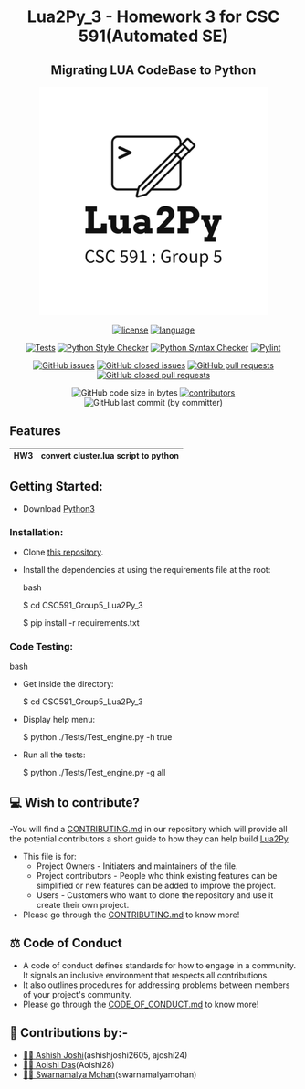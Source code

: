 
<div align="center"> 
  
# Lua2Py_3 - Homework 3 for CSC 591(Automated SE)
  
</div>

<div align="center"> 
  
## Migrating LUA CodeBase to Python

<p align="center">
  <img width="400" height="400" src="https://github.com/ashishjoshi2605/CSC591_Group5_Lua2Py_2/blob/main/etc/img/logo.png">
</p>

[![license](https://img.shields.io/github/license/swarnamalyamohan/CSC591_Group5_Lua2Py_3?style=plastic)](https://github.com/swarnamalyamohan/CSC591_Group5_Lua2Py_3/blob/main/LICENSE.md)
[![language](https://img.shields.io/github/languages/top/swarnamalyamohan/CSC591_Group5_Lua2Py_3)](https://github.com/swarnamalyamohan/CSC591_Group5_Lua2Py_3/search?l=python)<br/>
  
[![Tests](https://github.com/swarnamalyamohan/CSC591_Group5_Lua2Py_3/actions/workflows/test.yml/badge.svg)](https://github.com/swarnamalyamohan/CSC591_Group5_Lua2Py_3/actions/workflows/test.yml)
[![Python Style Checker](https://github.com/swarnamalyamohan/CSC591_Group5_Lua2Py_3/actions/workflows/python_style_checker.yml/badge.svg)](https://github.com/swarnamalyamohan/CSC591_Group5_Lua2Py_3/actions/workflows/python_style_checker.yml)
[![Python Syntax Checker](https://github.com/swarnamalyamohan/CSC591_Group5_Lua2Py_3/actions/workflows/python_syntax_checker.yml/badge.svg)](https://github.com/swarnamalyamohan/CSC591_Group5_Lua2Py_3/actions/workflows/python_syntax_checker.yml)
[![Pylint](https://github.com/swarnamalyamohan/CSC591_Group5_Lua2Py_3/actions/workflows/pylint.yml/badge.svg)](https://github.com/swarnamalyamohan/CSC591_Group5_Lua2Py_3/actions/workflows/pylint.yml)

[![GitHub issues](https://img.shields.io/github/issues-raw/swarnamalyamohan/CSC591_Group5_Lua2Py_3?style=plastic)](https://github.com/swarnamalyamohan/CSC591_Group5_Lua2Py_3/issues)
[![GitHub closed issues](https://img.shields.io/github/issues-closed-raw/swarnamalyamohan/CSC591_Group5_Lua2Py_3?style=plastic)](https://github.com/swarnamalyamohan/CSC591_Group5_Lua2Py_3/issues?q=is%3Aissue+is%3Aclosed)
[![GitHub pull requests](https://img.shields.io/github/issues-pr-raw/swarnamalyamohan/CSC591_Group5_Lua2Py_3?style=plastic)](https://github.com/swarnamalyamohan/CSC591_Group5_Lua2Py_3/pulls)
[![GitHub closed pull requests](https://img.shields.io/github/issues-pr-closed-raw/swarnamalyamohan/CSC591_Group5_Lua2Py_3?style=plastic)](https://github.com/swarnamalyamohan/CSC591_Group5_Lua2Py_3/pulls?q=is%3Apr+is%3Aclosed)<br/>

![GitHub code size in bytes](https://img.shields.io/github/languages/code-size/swarnamalyamohan/CSC591_Group5_Lua2Py_3?style=plastic)
[![contributors](https://img.shields.io/github/contributors/swarnamalyamohan/CSC591_Group5_Lua2Py_3)](https://github.com/aswarnamalyamohan/CSC591_Group5_Lua2Py_3/graphs/contributors?style=plastic)
![GitHub last commit (by committer)](https://img.shields.io/github/last-commit/swarnamalyamohan/CSC591_Group5_Lua2Py_3?style=plastic)<br/>

</div>

##  Features
|HW3|convert cluster.lua script to python|
| ------------- |:-------------:|

## Getting Started:

- Download [Python3](https://www.python.org/downloads/) 

### Installation:
    
   

  - Clone [this repository](https://github.com/swarnamalyamohan/CSC591_Group5_Lua2Py_3).

  - Install the dependencies at using the requirements file at the root:
    
    bash
    
    $ cd CSC591_Group5_Lua2Py_3
    
    $ pip install -r requirements.txt
    

### Code Testing:
  bash     
  - Get inside the directory:
        
    $ cd CSC591_Group5_Lua2Py_3
    
  - Display help menu: 
  
    $ python ./Tests/Test_engine.py -h true
    
  - Run all the tests:
  
    $ python ./Tests/Test_engine.py -g all
    


## 💻 Wish to contribute?
-You will find a [CONTRIBUTING.md](https://github.com/swarnamalyamohan/CSC591_Group5_Lua2Py_3/blob/main/CONTRIBUTING.md) in our repository which will provide all the potential contributors a short guide to how they can help build [Lua2Py](https://github.com/swarnamalyamohan/CSC591_Group5_Lua2Py_3)
- This file is for:
  - Project Owners - Initiaters and maintainers of the file.
  - Project contributors - People who think existing features can be simplified or new features can be added to improve the project.
  - Users - Customers who want to clone the repository and use it create their own project.
- Please go through the [CONTRIBUTING.md](https://github.com/swarnamalyamohan/CSC591_Group5_Lua2Py_3/blob/main/CONTRIBUTING.md) to know more!

## ⚖️ Code of Conduct
- A code of conduct defines standards for how to engage in a community. It signals an inclusive environment that respects all contributions. 
- It also outlines procedures for addressing problems between members of your project's community.
- Please go through the [CODE_OF_CONDUCT.md](https://github.com/swarnamalyamohan/CSC591_Group5_Lua2Py_3/blob/main/CODE_OF_CONDUCT.md) to know more!




## 🤝 Contributions by:-
- [👨‍💻 Ashish Joshi](https://github.com/ashishjoshi2605)(ashishjoshi2605, ajoshi24)
- [👩‍💻 Aoishi Das](https://github.com/Aoishi28)(Aoishi28)
- [👩‍💻 Swarnamalya Mohan](https://github.com/swarnamalyamohan)(swarnamalyamohan)
